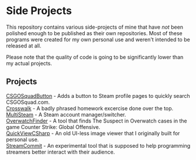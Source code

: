 # Side Projects
This repository contains various side-projects of mine that have *not* been polished enough to be published as their own repositories. Most of these programs were created for my own personal use and weren't intended to be released at all.

Please note that the quality of code is going to be significantly lower than my actual projects.

## Projects

[CSGOSquadButton](https://github.com/rakijah/SideProjects/tree/master/CSGOSquadButton) - Adds a button to Steam profile pages to quickly search CSGOSquad.com.  
[Crosswalk](https://github.com/rakijah/SideProjects/tree/master/Crosswalk) - A badly phrased homework excercise done over the top.  
[MultiSteam](https://github.com/rakijah/SideProjects/tree/master/MultiSteam) - A Steam account manager/switcher.  
[OverwatchFinder](https://github.com/rakijah/SideProjects/tree/master/OverwatchFinder) - A tool that finds The Suspect in Overwatch cases in the game Counter Strike: Global Offensive.  
[QuickViewCSharp](https://github.com/rakijah/SideProjects/tree/master/QuickViewCSharp) - An old UI-less image viewer that I originally built for personal use.  
[StreamCommit](https://github.com/rakijah/SideProjects/tree/master/StreamCommit) - An experimental tool that is supposed to help programming streamers better interact with their audience.  
